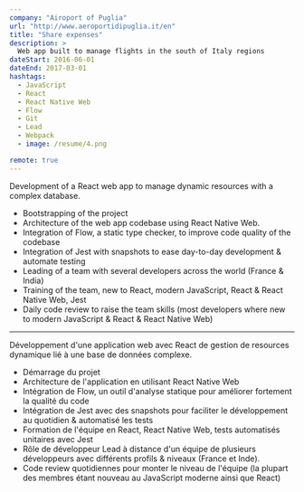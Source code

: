 ```yaml
---
company: "Airoport of Puglia"
url: "http://www.aeroportidipuglia.it/en"
title: "Share expenses"
description: >
  Web app built to manage flights in the south of Italy regions
dateStart: 2016-06-01
dateEnd: 2017-03-01
hashtags:
  - JavaScript
  - React
  - React Native Web
  - Flow
  - Git
  - Lead
  - Webpack
  - image: /resume/4.png

remote: true
---
```


Development of a React web app to manage dynamic resources with a complex
database.

- Bootstrapping of the project
- Architecture of the web app codebase using React Native Web.
- Integration of Flow, a static type checker, to improve code quality of the
  codebase
- Integration of Jest with snapshots to ease day-to-day development & automate
  testing
- Leading of a team with several developers across the world (France & India)
- Training of the team, new to React, modern JavaScript, React & React Native
  Web, Jest
- Daily code review to raise the team skills (most developers where new to
  modern JavaScript & React & React Native Web)

---

Développement d'une application web avec React de gestion de resources dynamique
lié à une base de données complexe.

- Démarrage du projet
- Architecture de l'application en utilisant React Native Web
- Intégration de Flow, un outil d'analyse statique pour améliorer fortement la
  qualité du code
- Intégration de Jest avec des snapshots pour faciliter le développement au
  quotidien & automatisé les tests
- Formation de l'équipe en React, React Native Web, tests automatisés unitaires
  avec Jest
- Rôle de développeur Lead à distance d'un équipe de plusieurs développeurs avec
  différents profils & niveaux (France et Inde).
- Code review quotidiennes pour monter le niveau de l'équipe (la plupart des
  membres étant nouveau au JavaScript moderne ainsi que React)
